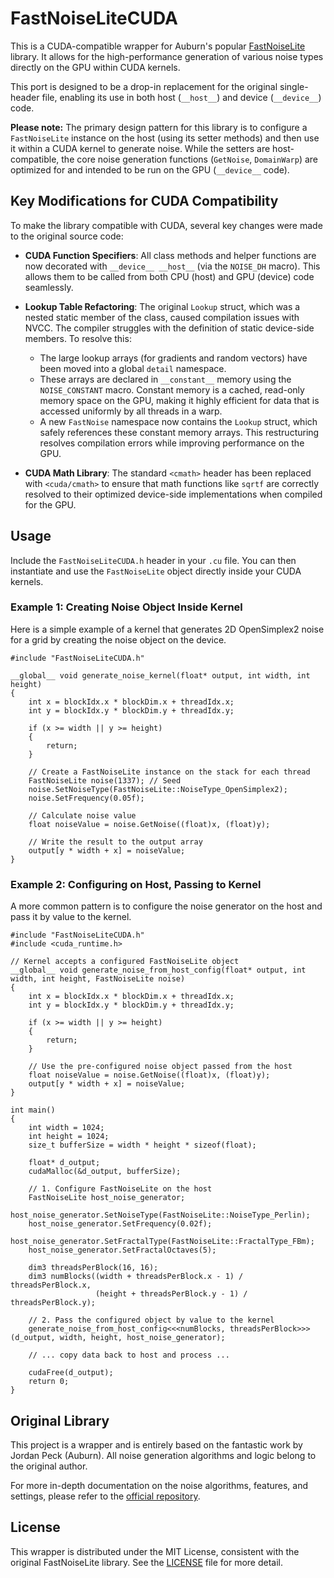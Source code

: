 # FastNoiseLiteCUDA

This is a CUDA-compatible wrapper for Auburn's popular [FastNoiseLite](https://github.com/Auburn/FastNoiseLite) library. It allows for the high-performance generation of various noise types directly on the GPU within CUDA kernels.

This port is designed to be a drop-in replacement for the original single-header file, enabling its use in both host (`__host__`) and device (`__device__`) code.

**Please note:** The primary design pattern for this library is to configure a `FastNoiseLite` instance on the host (using its setter methods) and then use it within a CUDA kernel to generate noise. While the setters are host-compatible, the core noise generation functions (`GetNoise`, `DomainWarp`) are optimized for and intended to be run on the GPU (`__device__` code).

## Key Modifications for CUDA Compatibility

To make the library compatible with CUDA, several key changes were made to the original source code:

*   **CUDA Function Specifiers**: All class methods and helper functions are now decorated with `__device__ __host__` (via the `NOISE_DH` macro). This allows them to be called from both CPU (host) and GPU (device) code seamlessly.

*   **Lookup Table Refactoring**: The original `Lookup` struct, which was a nested static member of the class, caused compilation issues with NVCC. The compiler struggles with the definition of static device-side members. To resolve this:
    *   The large lookup arrays (for gradients and random vectors) have been moved into a global `detail` namespace.
    *   These arrays are declared in `__constant__` memory using the `NOISE_CONSTANT` macro. Constant memory is a cached, read-only memory space on the GPU, making it highly efficient for data that is accessed uniformly by all threads in a warp.
    *   A new `FastNoise` namespace now contains the `Lookup` struct, which safely references these constant memory arrays. This restructuring resolves compilation errors while improving performance on the GPU.

*   **CUDA Math Library**: The standard `<cmath>` header has been replaced with `<cuda/cmath>` to ensure that math functions like `sqrtf` are correctly resolved to their optimized device-side implementations when compiled for the GPU.

## Usage

Include the `FastNoiseLiteCUDA.h` header in your `.cu` file. You can then instantiate and use the `FastNoiseLite` object directly inside your CUDA kernels.

### Example 1: Creating Noise Object Inside Kernel

Here is a simple example of a kernel that generates 2D OpenSimplex2 noise for a grid by creating the noise object on the device.

```cuda
#include "FastNoiseLiteCUDA.h"

__global__ void generate_noise_kernel(float* output, int width, int height)
{
    int x = blockIdx.x * blockDim.x + threadIdx.x;
    int y = blockIdx.y * blockDim.y + threadIdx.y;

    if (x >= width || y >= height)
    {
        return;
    }

    // Create a FastNoiseLite instance on the stack for each thread
    FastNoiseLite noise(1337); // Seed
    noise.SetNoiseType(FastNoiseLite::NoiseType_OpenSimplex2);
    noise.SetFrequency(0.05f);

    // Calculate noise value
    float noiseValue = noise.GetNoise((float)x, (float)y);

    // Write the result to the output array
    output[y * width + x] = noiseValue;
}
```

### Example 2: Configuring on Host, Passing to Kernel

A more common pattern is to configure the noise generator on the host and pass it by value to the kernel.

```cuda
#include "FastNoiseLiteCUDA.h"
#include <cuda_runtime.h>

// Kernel accepts a configured FastNoiseLite object
__global__ void generate_noise_from_host_config(float* output, int width, int height, FastNoiseLite noise)
{
    int x = blockIdx.x * blockDim.x + threadIdx.x;
    int y = blockIdx.y * blockDim.y + threadIdx.y;

    if (x >= width || y >= height)
    {
        return;
    }

    // Use the pre-configured noise object passed from the host
    float noiseValue = noise.GetNoise((float)x, (float)y);
    output[y * width + x] = noiseValue;
}

int main()
{
    int width = 1024;
    int height = 1024;
    size_t bufferSize = width * height * sizeof(float);

    float* d_output;
    cudaMalloc(&d_output, bufferSize);

    // 1. Configure FastNoiseLite on the host
    FastNoiseLite host_noise_generator;
    host_noise_generator.SetNoiseType(FastNoiseLite::NoiseType_Perlin);
    host_noise_generator.SetFrequency(0.02f);
    host_noise_generator.SetFractalType(FastNoiseLite::FractalType_FBm);
    host_noise_generator.SetFractalOctaves(5);

    dim3 threadsPerBlock(16, 16);
    dim3 numBlocks((width + threadsPerBlock.x - 1) / threadsPerBlock.x, 
                   (height + threadsPerBlock.y - 1) / threadsPerBlock.y);

    // 2. Pass the configured object by value to the kernel
    generate_noise_from_host_config<<<numBlocks, threadsPerBlock>>>(d_output, width, height, host_noise_generator);

    // ... copy data back to host and process ...

    cudaFree(d_output);
    return 0;
}
```

## Original Library

This project is a wrapper and is entirely based on the fantastic work by Jordan Peck (Auburn). All noise generation algorithms and logic belong to the original author.

For more in-depth documentation on the noise algorithms, features, and settings, please refer to the [official repository](https://github.com/Auburn/FastNoiseLite).

## License

This wrapper is distributed under the MIT License, consistent with the original FastNoiseLite library. See the [LICENSE](LICENSE) file for more detail.
